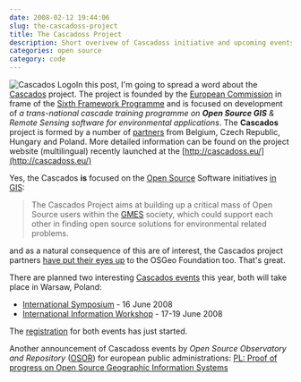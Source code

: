 ```yaml
---
date: 2008-02-12 19:44:06
slug: the-cascadoss-project
title: The Cascadoss Project
description: Short overivew of Cascadoss initiative and upcoming events
categories: open source
category: code
---
```


![Cascados Logo](/images/logos/cascados-logo.png)In this post, I'm going to spread a word about the [Cascados](http://www.cascadoss.eu/) project. The project is founded by the [European Commission](http://en.wikipedia.org/wiki/European_Commission) in frame of the [Sixth Framework Programme](http://ec.europa.eu/research/fp6/index_en.cfm) and is focused on development of _a trans-national cascade training programme on **Open Source GIS** & Remote Sensing software for environmental applications_. The **Cascados** project is formed by a number of [partners](http://www.cascadoss.eu/en/index.php?option=com_content&task=view&id=3&Itemid=4) from Belgium, Czech Republic, Hungary and Poland.  More detailed information can be found on the project website (multilingual) recently launched at the [http://cascadoss.eu/](http://cascadoss.eu/)

Yes, the Cascados **is** focused on the [Open Source](http://en.wikipedia.org/wiki/Open_Source_Definition) Software initiatives [in GIS](http://conference.osgeo.org/):

> The Cascados Project aims at building up a critical mass of Open Source 
> users within the [GMES](http://www.gmes.info/) society, which could 
> support each other in finding open source solutions for environmental related problems.

and as a natural consequence of this are of interest, the Cascados project partners [have put their eyes up](http://www.cascadoss.eu/en/index.php?option=com_content&task=view&id=6&Itemid=7) to the OSGeo Foundation too. That's great.

There are planned two interesting [Cascados events](http://www.cascadoss.eu/en/index.php?option=com_content&task=view&id=8&Itemid=10) this year, both will take place in Warsaw, Poland:

  * [International Symposium](http://www.cascadoss.eu/en/index.php?option=com_content&task=view&id=23&Itemid=23) - 16 June 2008
  * [International Information Workshop](http://www.cascadoss.eu/en/index.php?option=com_content&task=view&id=22&Itemid=22) - 17-19 June 2008

The [registration](http://www.cascadoss.eu/en/index.php?option=com_content&task=view&id=12&Itemid=2) for both events has just started.

Another announcement of Cascadoss events by _Open Source Observatory and Repository_ ([OSOR](http://osor.eu/)) 
for european public administrations:
[PL: Proof of progress on Open Source Geographic Information Systems](http://osor.eu/news/pl-proof-of-progress-on-open-source-geographic/)
